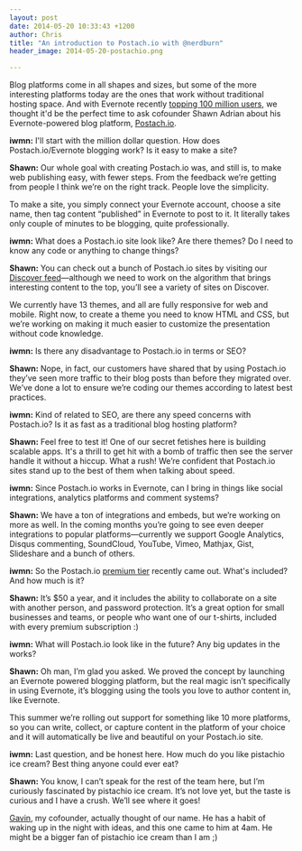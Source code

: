 ```yaml
---
layout: post
date: 2014-05-20 10:33:43 +1200
author: Chris
title: "An introduction to Postach.io with @nerdburn"
header_image: 2014-05-20-postachio.png

---
```


<!-- excerpt -->

Blog platforms come in all shapes and sizes, but some of the more interesting platforms today are the ones that work without traditional hosting space. And with Evernote recently [topping 100 million users](http://blog.evernote.com/blog/2014/05/13/evernote-reaches-100-million-users/), we thought it'd be the perfect time to ask cofounder Shawn Adrian about his Evernote-powered blog platform, [Postach.io](https://iwantmyname.com/services/blog-hosting/postachio).

<!-- /excerpt -->

**iwmn:** I'll start with the million dollar question. How does Postach.io/Evernote blogging work? Is it easy to make a site?

**Shawn:** Our whole goal with creating Postach.io was, and still is, to make web publishing easy, with fewer steps. From the feedback we’re getting from people I think we’re on the right track. People love the simplicity.

To make a site, you simply connect your Evernote account, choose a site name, then tag content “published” in Evernote to post to it. It literally takes only couple of minutes to be blogging, quite professionally.

**iwmn:** What does a Postach.io site look like? Are there themes? Do I need to know any code or anything to change things?

**Shawn:** You can check out a bunch of Postach.io sites by visiting our [Discover feed](http://postach.io/discover)—although we need to work on the algorithm that brings interesting content to the top, you’ll see a variety of sites on Discover.

We currently have 13 themes, and all are fully responsive for web and mobile. Right now, to create a theme you need to know HTML and CSS, but we’re working on making it much easier to customize the presentation without code knowledge.

**iwmn:** Is there any disadvantage to Postach.io in terms or SEO?

**Shawn:** Nope, in fact, our customers have shared that by using Postach.io they’ve seen more traffic to their blog posts than before they migrated over. We’ve done a lot to ensure we’re coding our themes according to latest best practices.

**iwmn:** Kind of related to SEO, are there any speed concerns with Postach.io? Is it as fast as a traditional blog hosting platform?

**Shawn:** Feel free to test it! One of our secret fetishes here is building scalable apps. It's a thrill to get hit with a bomb of traffic then see the server handle it without a hiccup. What a rush! We’re confident that Postach.io sites stand up to the best of them when talking about speed.

**iwmn:** Since Postach.io works in Evernote, can I bring in things like social integrations, analytics platforms and comment systems?

**Shawn:** We have a ton of integrations and embeds, but we’re working on more as well. In the coming months you’re going to see even deeper integrations to popular platforms—currently we support Google Analytics, Disqus commenting, SoundCloud, YouTube, Vimeo, Mathjax, Gist, Slideshare and a bunch of others.

**iwmn:**  So the Postach.io [premium tier](http://blog.postach.io/postach-io-premium-announcement) recently came out. What's included? And how much is it?

**Shawn:** It’s $50 a year, and it includes the ability to collaborate on a site with another person, and password protection. It’s a great option for small businesses and teams, or people who want one of our t-shirts, included with every premium subscription :) 

**iwmn:**  What will Postach.io look like in the future? Any big updates in the works?

**Shawn:** Oh man, I’m glad you asked. We proved the concept by launching an Evernote powered blogging platform, but the real magic isn’t specifically in using Evernote, it’s blogging using the tools you love to author content in, like Evernote. 

This summer we’re rolling out support for something like 10 more platforms, so you can write, collect, or capture content in the platform of your choice and it will automatically be live and beautiful on your Postach.io site.

**iwmn:**  Last question, and be honest here. How much do you like pistachio ice cream? Best thing anyone could ever eat?

**Shawn:** You know, I can’t speak for the rest of the team here, but I’m curiously fascinated by pistachio ice cream. It’s not love yet, but the taste is curious and I have a crush. We’ll see where it goes! 

[Gavin](https://twitter.com/geekforbrains), my cofounder, actually thought of our name. He has a habit of waking up in the night with ideas, and this one came to him at 4am. He might be a bigger fan of pistachio ice cream than I am ;)

